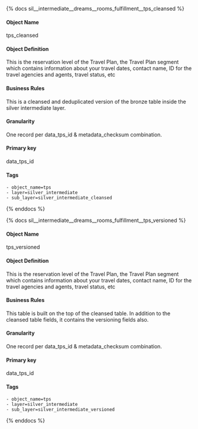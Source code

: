 {% docs sil__intermediate__dreams__rooms_fulfillment__tps_cleansed %}

#### Object Name
tps_cleansed

#### Object Definition
This is the reservation level of the Travel Plan, the Travel Plan segment which contains information about your travel dates, contact name, ID for the travel agencies and agents, travel status, etc

#### Business Rules
This is a cleansed and deduplicated version of the bronze table inside the silver intermediate layer.

#### Granularity
One record per data_tps_id & metadata_checksum combination.

#### Primary key
data_tps_id

#### Tags
    - object_name=tps
    - layer=silver_intermediate
    - sub_layer=silver_intermediate_cleansed

{% enddocs %}

{% docs sil__intermediate__dreams__rooms_fulfillment__tps_versioned %}

#### Object Name
tps_versioned

#### Object Definition
This is the reservation level of the Travel Plan, the Travel Plan segment which contains information about your travel dates, contact name, ID for the travel agencies and agents, travel status, etc

#### Business Rules
This table is built on the top of the cleansed table. In addition to the cleansed table fields, it contains the versioning fields also.

#### Granularity
One record per data_tps_id & metadata_checksum combination.

#### Primary key
data_tps_id

#### Tags
    - object_name=tps
    - layer=silver_intermediate
    - sub_layer=silver_intermediate_versioned

{% enddocs %}